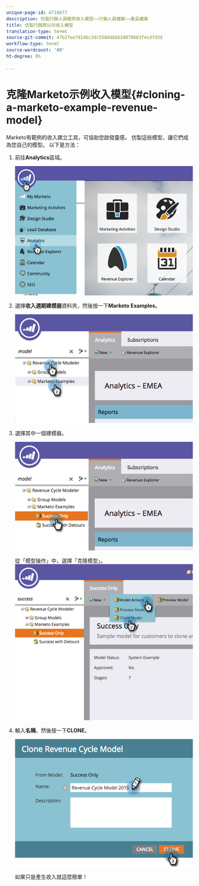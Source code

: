 ```yaml
---
unique-page-id: 4718677
description: 仿製行銷人員範例收入模型——行銷人員檔案——產品檔案
title: 仿製行銷商以示收入模型
translation-type: tm+mt
source-git-commit: 47b2fee7d146c3dc558d4bbb10070683f4cdfd3d
workflow-type: tm+mt
source-wordcount: '80'
ht-degree: 0%

---
```



# 克隆Marketo示例收入模型{#cloning-a-marketo-example-revenue-model}

Marketo有範例的收入建立工具，可協助您啟發靈感。 仿製這些模型，讓它們成為您自己的模型。 以下是方法：

1. 前往&#x200B;**Analytics**&#x200B;區域。

   ![](assets/image2015-4-27-17-3a37-3a30.png)

1. 選擇**收入週期建模器**資料夾，然後按一下&#x200B;**Marketo Examples**。

   ![](assets/image2015-4-27-17-3a11-3a39.png)

1. 選擇其中一個建模器。

   ![](assets/image2015-4-27-17-3a33-3a11.png)

   從「模型操作」中，選擇「克隆模型」。
   ![](assets/image2015-4-27-17-3a18-3a29.png)

1. 輸入**名稱**，然後按一下&#x200B;**CLONE**。

   ![](assets/image2015-4-27-17-3a20-3a22.png)

   如果只是產生收入就這麼簡單！

